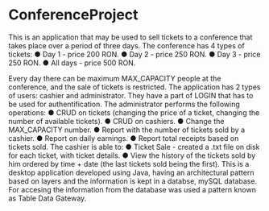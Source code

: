 # ConferenceProject
This is an application that may be used to sell tickets to a conference that takes place over a period of three days.
The conference has 4 types of tickets:
● Day 1 - price 200 RON.
● Day 2 - price 250 RON.
● Day 3 - price 250 RON.
● All days - price 500 RON.

Every day there can be maximum MAX_CAPACITY people at the conference, and the sale of tickets is restricted. 
The application has 2 types of users: cashier and administrator. They have a part of LOGIN that has to be used for authentification.
The administrator performs the following operations:
● CRUD on tickets (changing the price of a ticket, changing the number of available tickets).
● CRUD on cashiers.
● Change the MAX_CAPACITY number.
● Report with the number of tickets sold by a cashier.
● Report on daily earnings.
● Report total receipts based on tickets sold.
The cashier is able to:
● Ticket Sale - created a .txt file on disk for each ticket, with ticket details.
● View the history of the tickets sold by him ordered by time + date (the last tickets sold being the first).
This is a desktop application developed using Java, having an architectural pattern based on layers and the information is kept in a databse, mySQL database. For accesing the information from the database was used a pattern known as Table Data Gateway. 
